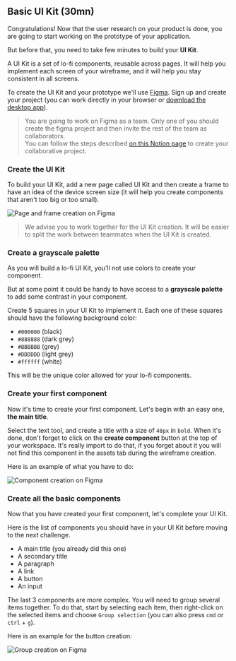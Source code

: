 ## Basic UI Kit (30mn)

Congratulations! Now that the user research on your product is done, you are going to start working on the prototype of your application.

But before that, you need to take few minutes to build your **UI Kit**.

A UI Kit is a set of lo-fi components, reusable across pages. It will help you implement each screen of your wireframe, and it will help you stay consistent in all screens.

To create the UI Kit and your prototype we'll use [Figma](https://www.figma.com/). Sign up and create your project (you can work directly in your browser or [download the desktop app](https://www.figma.com/downloads/)).

> You are going to work on Figma as a team. Only one of you should create the figma project and then invite the rest of the team as collaborators.<br>You can follow the steps described [on this Notion page](https://www.notion.so/Give-edit-access-to-a-Figma-file-e6a2a3d9dce342a7b824e0f71cde9035) to create your collaborative project.

### Create the UI Kit

To build your UI Kit, add a new page called UI Kit and then create a frame to have an idea of the device screen size (it will help you create components that aren't too big or too small).

![Page and frame creation on Figma](https://raw.githubusercontent.com/lewagon/fullstack-images/master/frontend/pds_basic_ui_kit_creation.gif)

> We advise you to work together for the UI Kit creation. It will be easier to split the work between teammates when the UI Kit is created.

### Create a grayscale palette

As you will build a lo-fi UI Kit, you'll not use colors to create your component.

But at some point it could be handy to have access to a **grayscale palette** to add some contrast in your component.

Create 5 squares in your UI Kit to implement it. Each one of these squares should have the following background color:

- `#000000` (black)
- `#888888` (dark grey)
- `#BBBBBB` (grey)
- `#DDDDDD` (light grey)
- `#ffffff` (white)

This will be the unique color allowed for your lo-fi components.

### Create your first component

Now it's time to create your first component. Let's begin with an easy one, **the main title**.

Select the text tool, and create a title with a size of `48px` in `bold`. When it's done, don't forget to click on the **create component** button at the top of your workspace. It's really import to do that, if you forget about it you will not find this component in the assets tab during the wireframe creation.

Here is an example of what you have to do:

![Component creation on Figma](https://raw.githubusercontent.com/lewagon/fullstack-images/master/frontend/pds_basic_ui_kit_component_creation.gif)

### Create all the basic components

Now that you have created your first component, let's complete your UI Kit.

Here is the list of components you should have in your UI Kit before moving to the next challenge.

- A main title (you already did this one)
- A secondary title
- A paragraph
- A link
- A button
- An input

The last 3 components are more complex. You will need to group several items together. To do that, start by selecting each item, then right-click on the selected items and choose `Group selection` (you can also press `cmd` or `ctrl` + `g`).

Here is an example for the button creation:

![Group creation on Figma](https://raw.githubusercontent.com/lewagon/fullstack-images/master/frontend/pds_basic_ui_kit_group_creation.gif)
